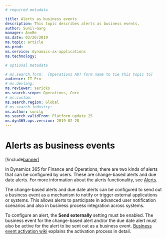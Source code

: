 ```yaml
---
# required metadata

title: Alerts as business events
description: This topic describes alerts as business events.
author: Sunil-Garg
manager: AnnBe
ms.date: 03/26/2019
ms.topic: article
ms.prod: 
ms.service: dynamics-ax-applications
ms.technology: 

# optional metadata

# ms.search.form:  [Operations AOT form name to tie this topic to]
audience: IT Pro
# ms.devlang: 
ms.reviewer: sericks
ms.search.scope: Operations, Core
# ms.custom: 
ms.search.region: Global
# ms.search.industry: 
ms.author: sunilg
ms.search.validFrom: Platform update 25
ms.dyn365.ops.version: 2019-02-28
---
```


# Alerts as business events

[!include[banner](../includes/banner.md)]

In Dynamics 365 for Finance and Operations, there are two kinds of alerts that can be configured by users. These are change-based alerts and due date alerts. For more information about the alerts functionality, see [Alerts](https://docs.microsoft.com/dynamics365/unified-operations/fin-and-ops/get-started/alerts-overview).

The change-based alerts and due date alerts can be configured to send out a business event as a mechanism to notify or trigger external applications or systems. This allows alerts to participate in advanced user notification scenarios and also in business process integration across systems.

To configure an alert, the **Send externally** setting must be enabled. The business event for the change-based alert and/or the due date alert must also be active for the alert to be sent out as a business event. [Business event activation wiki](https://docs.microsoft.com/en-us/dynamics365/unified-operations/dev-itpro/business-events/home-page#activating-business-events) explains the activation process in detail.
